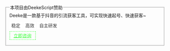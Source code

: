 
<fieldset>
    <legend>本项目由DeekeScript赞助</legend>
    <div>
        Deeke是一款基于抖音的引流获客工具，可实现快速起号、快速获客~
    </div>
    <div style="margin-top: 12px;">
        <span style="background-color: #fff;color:#333;padding: 2px 6px;">稳定</span>
        <span style="background-color: #fff;color:#333;padding: 2px 6px;">高效</span>
        <span style="background-color: #fff;color:#333;padding: 2px 6px;">自主研发</span>
    </div>
    <div style="margin-top: 12px; margin-bottom: 12px;">
        <a target="_blank" href="" style="border:#33ff33 dashed 1px;padding: 4px 12px;color: #33ff33;">立即咨询</a>
    </div>
</fieldset>
